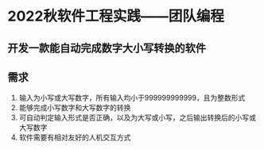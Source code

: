 # 2022秋软件工程实践——团队编程
## 开发一款能自动完成数字大小写转换的软件
## 需求
1. 输入为小写或大写数字，所有输入均小于999999999999，且为整数形式
2. 能够完成小写数字和大写数字的转换
3. 可自动判定输入形式是否正确，以及为大写或小写，之后输出转换后的小写或大写数字
4. 软件需要有相对友好的人机交互方式
